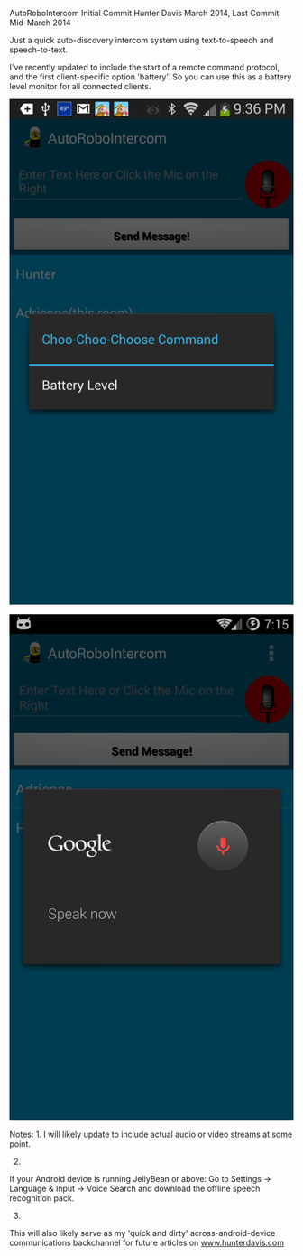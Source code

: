 AutoRoboIntercom 
Initial Commit Hunter Davis March 2014, Last Commit Mid-March 2014

Just a quick auto-discovery intercom system using text-to-speech and speech-to-text.  

I've recently updated to include the start of a remote command protocol, and the first client-specific option 'battery'.  So you can use this as a battery level monitor for all connected clients.

![Whoah Simpsons Reference](artifacts/images/choo-choo-choose.png "AutoRoboIntercom Battery Level")


![Look Ma No Typing!](/artifacts/images/speaknow.png "AutoRoboIntercom")


Notes:
1. 
 I will likely update to include actual audio or video streams at some point.

2. 
 If your Android device is running JellyBean or above:
 Go to Settings -> Language & Input -> Voice Search and download the offline speech recognition pack.

3. 
 This will also likely serve as my 'quick and dirty' across-android-device communications backchannel for future articles on www.hunterdavis.com 


